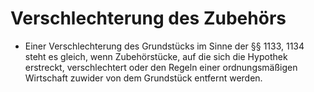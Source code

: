 # Verschlechterung des Zubehörs

- Einer Verschlechterung des Grundstücks im Sinne der §§ 1133, 1134 steht es gleich, wenn Zubehörstücke, auf die sich die Hypothek erstreckt, verschlechtert oder den Regeln einer ordnungsmäßigen Wirtschaft zuwider von dem Grundstück entfernt werden.

